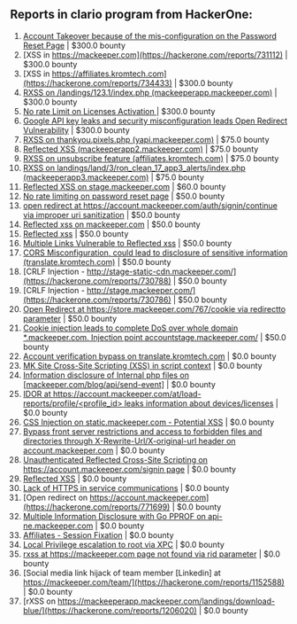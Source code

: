 ## Reports in clario program from HackerOne:
1. [Account Takeover because of the mis-configuration on the Password Reset Page](https://hackerone.com/reports/767765) | $300.0 bounty
2. [XSS in https://mackeeper.com](https://hackerone.com/reports/731112) | $300.0 bounty
3. [XSS in https://affiliates.kromtech.com](https://hackerone.com/reports/734433) | $300.0 bounty
4. [RXSS on /landings/123.1/index.php (mackeeperapp.mackeeper.com)](https://hackerone.com/reports/732394) | $300.0 bounty
5. [No rate Limit on Licenses Activation ](https://hackerone.com/reports/911880) | $300.0 bounty
6. [Google API key leaks and security misconfiguration leads Open Redirect Vulnerability](https://hackerone.com/reports/1066410) | $300.0 bounty
7. [RXSS on thankyou.pixels.php (yapi.mackeeper.com)](https://hackerone.com/reports/733015) | $75.0 bounty
8. [Reflected XSS (mackeeperapp2.mackeeper.com)](https://hackerone.com/reports/731733) | $75.0 bounty
9. [RXSS on unsubscribe feature (affiliates.kromtech.com)](https://hackerone.com/reports/733152) | $75.0 bounty
10. [RXSS on landings/land/3/ron_clean_17_app3_alerts/index.php (mackeeperapp3.mackeeper.com)](https://hackerone.com/reports/732287) | $75.0 bounty
11. [Reflected XSS on stage.mackeeper.com](https://hackerone.com/reports/733148) | $60.0 bounty
12. [No rate limiting on password reset page](https://hackerone.com/reports/731351) | $50.0 bounty
13. [open redirect at https://account.mackeeper.com/auth/signin/continue via improper uri sanitization](https://hackerone.com/reports/782562) | $50.0 bounty
14. [Reflected xss on mackeeper.com](https://hackerone.com/reports/787054) | $50.0 bounty
15. [Reflected xss](https://hackerone.com/reports/790115) | $50.0 bounty
16. [Multiple Links Vulnerable to Reflected xss](https://hackerone.com/reports/792725) | $50.0 bounty
17. [CORS Misconfiguration, could lead to disclosure of sensitive information (translate.kromtech.com)](https://hackerone.com/reports/731472) | $50.0 bounty
18. [CRLF Injection - http://stage-static-cdn.mackeeper.com/](https://hackerone.com/reports/730788) | $50.0 bounty
19. [CRLF Injection - http://stage.mackeeper.com/](https://hackerone.com/reports/730786) | $50.0 bounty
20. [Open Redirect at https://store.mackeeper.com/767/cookie via redirectto parameter](https://hackerone.com/reports/734418) | $50.0 bounty
21. [Cookie injection leads to complete DoS over whole domain *.mackeeper.com. Injection point accountstage.mackeeper.com/](https://hackerone.com/reports/861521) | $50.0 bounty
22. [Account verification bypass on translate.kromtech.com](https://hackerone.com/reports/737334) | $0.0 bounty
23. [MK Site Cross-Site Scripting (XSS) in script context](https://hackerone.com/reports/766404) | $0.0 bounty
24. [Information disclosure of Internal php files on [mackeeper.com/blog/api/send-event]](https://hackerone.com/reports/833836) | $0.0 bounty
25. [IDOR at https://account.mackeeper.com/at/load-reports/profile/<profile_id> leaks information about devices/licenses](https://hackerone.com/reports/783117) | $0.0 bounty
26. [CSS Injection on static.mackeeper.com - Potential XSS](https://hackerone.com/reports/783993) | $0.0 bounty
27. [Bypass front server restrictions and access to forbidden files and directories through X-Rewrite-Url/X-original-url header on account.mackeeper.com](https://hackerone.com/reports/737323) | $0.0 bounty
28. [Unauthenticated Reflected Cross-Site Scripting on https://account.mackeeper.com/signin page](https://hackerone.com/reports/741439) | $0.0 bounty
29. [Reflected XSS](https://hackerone.com/reports/740999) | $0.0 bounty
30. [Lack of HTTPS in service communications](https://hackerone.com/reports/741549) | $0.0 bounty
31. [Open redirect on https://account.mackeeper.com](https://hackerone.com/reports/771699) | $0.0 bounty
32. [Multiple Information Disclosure with Go PPROF on api-ne.mackeeper.com](https://hackerone.com/reports/783807) | $0.0 bounty
33. [Affiliates - Session Fixation](https://hackerone.com/reports/737058) | $0.0 bounty
34. [Local Privilege escalation to root via XPC](https://hackerone.com/reports/750118) | $0.0 bounty
35. [rxss at https://mackeeper.com page not found via rid parameter](https://hackerone.com/reports/840515) | $0.0 bounty
36. [Social media link hijack of team member [Linkedin] at https://mackeeper.com/team/](https://hackerone.com/reports/1152588) | $0.0 bounty
37. [rXSS on https://mackeeperapp.mackeeper.com/landings/download-blue/](https://hackerone.com/reports/1206020) | $0.0 bounty